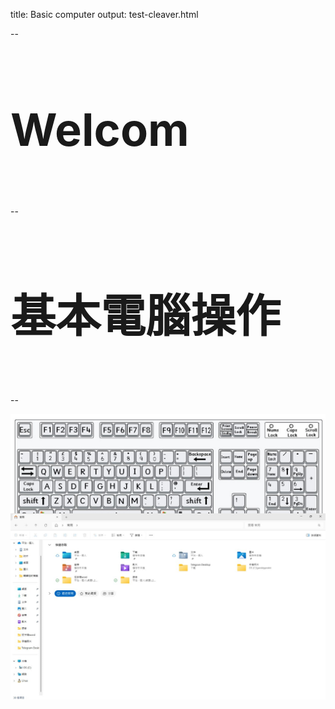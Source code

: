 title: Basic computer
output: test-cleaver.html

--
<h1 style="font-size:72px">
    Welcom
</h1>
<br/>

--

<h1 style="font-size:72px">
    基本電腦操作
</h1>
<br/>

--

<div align="center">
  <img src="./img/Keyboard.jpeg"/>
</div>
<div align="right">
  <font size="3">
    Source:&nbsp;
  <a "https://www.barhamprimary.co.uk/page/?title=Computer+Mouse+and+Keyboard+Skills&pid=135"</a>&nbsp;
  </font>
</div>

--

<div align="center">
  <img src="./img/file.jpg" style="position: relative; top: -100px;"/> 

</div>


